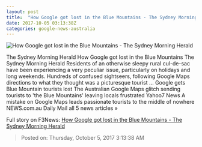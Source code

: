 ```yaml
---
layout: post
title:  "How Google got lost in the Blue Mountains - The Sydney Morning Herald"
date: 2017-10-05 03:13:38Z
categories: google-news-australia
---
```


![How Google got lost in the Blue Mountains - The Sydney Morning Herald](http://www.smh.com.au/content/dam/images/g/y/u/m/e/w/image.related.socialLead.620x349.gytvdx.png/1507192985996.jpg)

The Sydney Morning Herald How Google got lost in the Blue Mountains The Sydney Morning Herald Residents of an otherwise sleepy rural cul-de-sac have been experiencing a very peculiar issue, particularly on holidays and long weekends. Hundreds of confused sightseers, following Google Maps directions to what they thought was a picturesque tourist ... Google gets Blue Mountain tourists lost The Australian Google Maps glitch sending tourists to 'the Blue Mountains' leaving locals frustrated Yahoo7 News A mistake on Google Maps leads passionate tourists to the middle of nowhere NEWS.com.au Daily Mail all 5 news articles »


Full story on F3News: [How Google got lost in the Blue Mountains - The Sydney Morning Herald](http://www.f3nws.com/n/reQthC)

> Posted on: Thursday, October 5, 2017 3:13:38 AM
